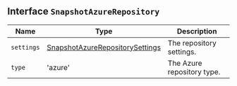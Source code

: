 ## Interface `SnapshotAzureRepository`

| Name | Type | Description |
| - | - | - |
| `settings` | [SnapshotAzureRepositorySettings](./SnapshotAzureRepositorySettings.md) | The repository settings. |
| `type` | 'azure' | The Azure repository type. |
